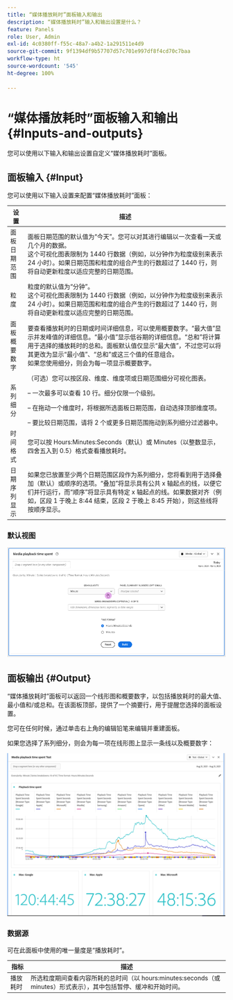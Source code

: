 ```yaml
---
title: “媒体播放耗时”面板输入和输出
description: “媒体播放耗时”输入和输出设置是什么？
feature: Panels
role: User, Admin
exl-id: 4c0380ff-f55c-48a7-a4b2-1a291511e4d9
source-git-commit: 9f1394df9b57707d57c701e997df8f4cd70c7baa
workflow-type: ht
source-wordcount: '545'
ht-degree: 100%

---
```


# “媒体播放耗时”面板输入和输出 {#Inputs-and-outputs}

您可以使用以下输入和输出设置自定义“媒体播放耗时”面板。

## 面板输入 {#Input}

您可以使用以下输入设置来配置“媒体播放耗时”面板：

| 设置 | 描述 |
|---|---|
| 面板日期范围 | 面板日期范围的默认值为“今天”。您可以对其进行编辑以一次查看一天或几个月的数据。<br>这个可视化图表限制为 1440 行数据（例如，以分钟作为粒度级别来表示 24 小时）。如果日期范围和粒度的组合产生的行数超过了 1440 行，则将自动更新粒度以适应完整的日期范围。 |
| 粒度 | 粒度的默认值为“分钟”。<br>这个可视化图表限制为 1440 行数据（例如，以分钟作为粒度级别来表示 24 小时）。如果日期范围和粒度的组合产生的行数超过了 1440 行，则将自动更新粒度以适应完整的日期范围。 |
| 面板概要数字 | 要查看播放耗时的日期或时间详细信息，可以使用概要数字。“最大值”显示并发峰值的详细信息。“最小值”显示低谷期的详细信息。“总和”将计算用于选择的播放耗时的总和。面板默认值仅显示“最大值”，不过您可以将其更改为显示“最小值”、“总和”或这三个值的任意组合。<br>如果您使用细分，则会为每一项显示概要数字。 |
| 系列细分 | （可选）您可以按区段、维度、维度项或日期范围细分可视化图表。<p>– 一次最多可以查看 10 行。细分仅限一个级别。</p><p>– 在拖动一个维度时，将根据所选面板日期范围，自动选择顶部维度项。</p>– 要比较日期范围，请将 2 个或更多日期范围拖动到系列细分过滤器中。 |
| 时间格式 | 您可以按 Hours:Minutes:Seconds（默认）或 Minutes（以整数显示，四舍五入到 0.5）格式查看播放耗时。 |
| 日期序列显示 | 如果您已放置至少两个日期范围区段作为系列细分，您将看到用于选择叠加（默认）或顺序的选项。“叠加”将显示具有公共 x 轴起点的线，以便它们并行运行，而“顺序”将显示具有特定 x 轴起点的线。如果数据对齐（例如，区段 1 于晚上 8:44 结束，区段 2 于晚上 8:45 开始），则这些线将按顺序显示。 |

### 默认视图

![默认视图](../assets/mpts_default_view.png)

## 面板输出 {#Output}

“媒体播放耗时”面板可以返回一个线形图和概要数字，以包括播放耗时的最大值、最小值和/或总和。在该面板顶部，提供了一个摘要行，用于提醒您选择的面板设置。

您可在任何时候，通过单击右上角的编辑铅笔来编辑并重建面板。

如果您选择了系列细分，则会为每一项在线形图上显示一条线以及概要数字：

![媒体播放耗时输出](../assets/mpts_outputs1.png)

### 数据源

可在此面板中使用的唯一量度是“播放耗时”。

| 指标 | 描述 |
|---|---|
| 播放耗时 | 所选粒度期间查看内容所耗的总时间（以 hours:minutes:seconds（或 minutes）形式表示），其中包括暂停、缓冲和开始时间。 |
